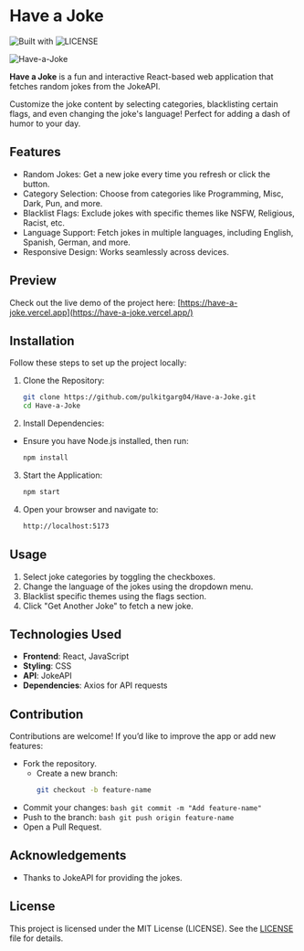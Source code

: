 # Have a Joke

![Built with](https://img.shields.io/badge/Built_with-React-blue) ![LICENSE](https://img.shields.io/badge/LICENSE-MIT-green)

![Have-a-Joke](https://socialify.git.ci/pulkitgarg04/Have-a-Joke/image?font=Source+Code+Pro&language=1&name=1&owner=1&theme=Dark)

**Have a Joke** is a fun and interactive React-based web application that fetches random jokes from the JokeAPI.

Customize the joke content by selecting categories, blacklisting certain flags, and even changing the joke's language! Perfect for adding a dash of humor to your day.

## Features
- Random Jokes: Get a new joke every time you refresh or click the button.
- Category Selection: Choose from categories like Programming, Misc, Dark, Pun, and more.
- Blacklist Flags: Exclude jokes with specific themes like NSFW, Religious, Racist, etc.
- Language Support: Fetch jokes in multiple languages, including English, Spanish, German, and more.
- Responsive Design: Works seamlessly across devices.

## Preview
Check out the live demo of the project here: [https://have-a-joke.vercel.app](https://have-a-joke.vercel.app/)

## Installation
Follow these steps to set up the project locally:

1. Clone the Repository:
    ```bash
    git clone https://github.com/pulkitgarg04/Have-a-Joke.git  
    cd Have-a-Joke
    ```

2. Install Dependencies:
- Ensure you have Node.js installed, then run:
    ```bash
    npm install
    ```

3. Start the Application:
    ```bash
    npm start
    ```

4. Open your browser and navigate to:
    ```bash
    http://localhost:5173
    ```

## Usage
1. Select joke categories by toggling the checkboxes.
2. Change the language of the jokes using the dropdown menu.
3. Blacklist specific themes using the flags section.
4. Click "Get Another Joke" to fetch a new joke.

## Technologies Used
- **Frontend**: React, JavaScript
- **Styling**: CSS
- **API**: JokeAPI
- **Dependencies**: Axios for API requests

## Contribution
Contributions are welcome! If you’d like to improve the app or add new features:

- Fork the repository.
    - Create a new branch:
        ```bash
        git checkout -b feature-name  
        ```
- Commit your changes:
        ```bash
        git commit -m "Add feature-name"  
        ```
- Push to the branch:
        ```bash
        git push origin feature-name  
        ```
- Open a Pull Request.

## Acknowledgements
- Thanks to JokeAPI for providing the jokes.

## License
This project is licensed under the MIT License (LICENSE). See the [LICENSE](LICENSE) file for details.

